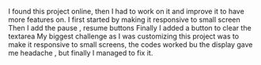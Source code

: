 I found this project online, then I had to work on it and improve it to have more features on.
I first started by making it responsive to small screen
Then I add the pause , resume buttons
Finally I added a button to clear the textarea 
My biggest challenge as I was customizing this project was to make it responsive to small screens, the codes worked bu the display gave me headache , but finally I managed to fix it.
